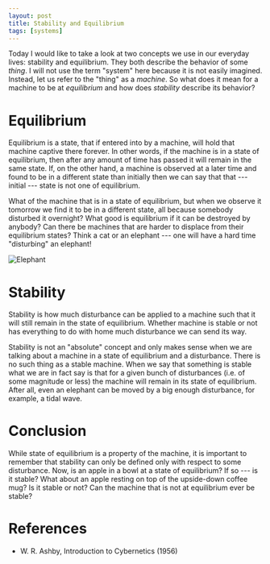 ```yaml
---
layout: post
title: Stability and Equilibrium
tags: [systems]
---
```


Today I would like to take a look at two concepts we use in our everyday lives&#58; stability and equilibrium. They both describe the behavior of some *thing*. I will not use the term "system" here because it is not easily imagined. Instead, let us refer to the "thing" as a *machine*. So what does it mean for a machine to be at *equilibrium* and how does *stability* describe its behavior?


# Equilibrium


Equilibrium is a state, that if entered into by a machine, will hold that machine captive there forever. In other words, if the machine is in a state of equilibrium, then after any amount of time has passed it will remain in the same state. If, on the other hand, a machine is observed at a later time and found to be in a different state than initially then we can say that that --- initial --- state is not one of
equilibrium.

What of the machine that is in a state of equilibrium, but when we observe it tomorrow we find it to be in a different state, all because somebody disturbed it overnight? What good is equilibrium if it can be destroyed by anybody? Can there be machines that are harder to displace from their equilibrium states? Think a cat or an elephant --- one will have a hard time "disturbing" an elephant!

![Elephant](/images/2014-01-14-elephant)

# Stability

Stability is how much disturbance can be applied to a machine such that it will still remain in the state of equilibrium. Whether machine is stable or not has everything to do with home much disturbance we can send its way.

Stability is not an "absolute" concept and only makes sense when we are talking about a machine in a state of equilibrium and a disturbance. There is no such thing as a stable machine. When we say that something is stable what we are in fact say is that for a given bunch of disturbances (i.e. of some magnitude or less) the machine will remain in its state of equilibrium. After all, even an elephant can be moved by a big enough disturbance, for example, a tidal wave.

# Conclusion

While state of equilibrium is a property of the machine, it is
important to remember that stability can only be defined only with respect to some disturbance. Now, is an apple in a bowl at a state of
equilibrium? If so --- is it stable? What about an apple resting on
top of the upside-down coffee mug? Is it stable or not? Can the
machine that is not at equilibrium ever be stable?


References
==========

* W. R. Ashby, Introduction to Cybernetics (1956)




